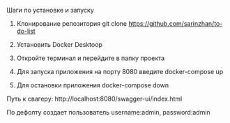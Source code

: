 Шаги по установке и запуску

1. Клонирование репозитория
git clone https://github.com/sarinzhan/to-do-list

3. Установить Docker Desktoop
   
4. Откройте терминал и перейдите в папку проекта
   
5. Для запуска приложения на порту 8080 введите
   docker-compose up

6. Для остановки приложения
   docker-compose down

Путь к свагеру: http://localhost:8080/swagger-ui/index.html

По дефолту создает пользователь
username:admin, 
password:admin
   

